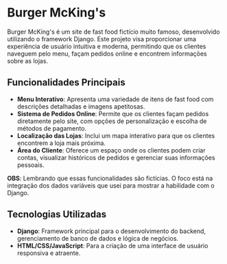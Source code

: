 # Burger McKing's

Burger McKing's é um site de fast food fictício muito famoso, desenvolvido utilizando o framework Django. Este projeto visa proporcionar uma experiência de usuário intuitiva e moderna, permitindo que os clientes naveguem pelo menu, façam pedidos online e encontrem informações sobre as lojas.

## Funcionalidades Principais

- **Menu Interativo**: Apresenta uma variedade de itens de fast food com descrições detalhadas e imagens apetitosas.
- **Sistema de Pedidos Online**: Permite que os clientes façam pedidos diretamente pelo site, com opções de personalização e escolha de métodos de pagamento.
- **Localização das Lojas**: Inclui um mapa interativo para que os clientes encontrem a loja mais próxima.
- **Área do Cliente**: Oferece um espaço onde os clientes podem criar contas, visualizar históricos de pedidos e gerenciar suas informações pessoais.

**OBS**: Lembrando que essas funcionalidades são fictícias. O foco está na integração dos dados variáveis que usei para mostrar a habilidade com o Django.

## Tecnologias Utilizadas

- **Django**: Framework principal para o desenvolvimento do backend, gerenciamento de banco de dados e lógica de negócios.
- **HTML/CSS/JavaScript**: Para a criação de uma interface de usuário responsiva e atraente.
